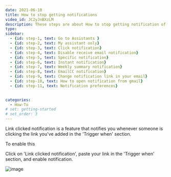 ```yaml
---
date: 2021-06-10
title: How to stop getting notifications
video_id: JC2yJnBXzLM
description: These steps are about How to stop getting notification of leads or how to disable them.
type:  
sidebar:
  - {id: step-1, text: Go to Assistants }
  - {id: step-2, text: My assistant only}
  - {id: step-3, text: Click notification}
  - {id: step-4, text: Disable receive email notification}
  - {id: step-5, text: Specific notification}
  - {id: step-6, text: Instant notification}
  - {id: step-7, text: Weekly summary notification}
  - {id: step-8, text: EmailCC notification}
  - {id: step-9, text: Change notification link in your email}
  - {id: step-10, text: How to open notification from gmail}
  - {id: step-11, text: Notification preferences}
  

categories:
  - How-To
# set: getting-started
# set_order: 3
---
```




Link clicked notification is a feature that notifies you whenever someone is clicking the link you've added in the 'Trigger when' section.

To enable this

Click on 'Link clicked notification', paste your link in the 'Trigger when' section, and enable notification.

![image](../../images/Stop-getting-notification-12.png)


